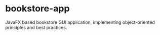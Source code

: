 # bookstore-app
JavaFX based bookstore GUI application, implementing object-oriented principles and best practices.
